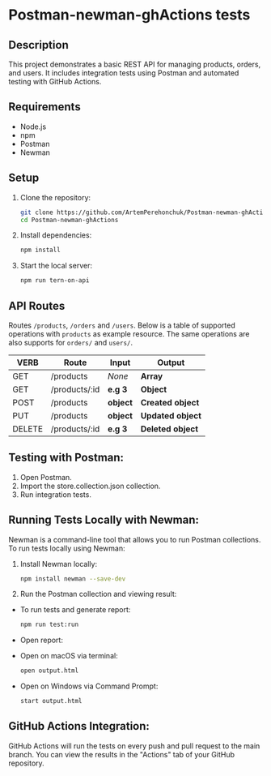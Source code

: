 # Postman-newman-ghActions tests

## Description

This project demonstrates a basic REST API for managing products, orders, and users. It includes integration tests using Postman and automated testing with GitHub Actions.

## Requirements

- Node.js
- npm
- Postman
- Newman

## Setup

1. Clone the repository:
   ```bash
   git clone https://github.com/ArtemPerehonchuk/Postman-newman-ghActions.git
   cd Postman-newman-ghActions
   ```

2. Install dependencies:
    ```bash
    npm install
    ```
3. Start the local server:
    ```bash
    npm run tern-on-api
    ```

## API Routes
Routes `/products`, `/orders` and `/users`. Below is a table of supported operations with `products` as example resource. The same operations are also supports for `orders/` and `users/`.

| VERB     |Route          | Input      | Output             |
|----------|---------------|------------|--------------------|
| GET      | /products     | *None*     | **Array**          |
| GET      | /products/:id |  **e.g 3** | **Object**         |
| POST     | /products     | **object** | **Created object** |
| PUT      | /products     | **object** | **Updated object** |
| DELETE   | /products/:id | **e.g 3**  | **Deleted object** |


##  Testing with Postman:

1. Open Postman.
2. Import the store.collection.json collection.
3. Run integration tests.

## Running Tests Locally with Newman:

Newman is a command-line tool that allows you to run Postman collections. To run tests locally using Newman:

1. Install Newman locally:
    ```bash
    npm install newman --save-dev
    ````
2.  Run the Postman collection and viewing result:

- To run tests and generate report:
    ```bash
    npm run test:run
    ```
- Open report:

- Open on macOS via terminal:
    ```bash
    open output.html
    ````
- Open on Windows via Command Prompt:
    ```bash
    start output.html
    ```

## GitHub Actions Integration:

GitHub Actions will run the tests on every push and pull request to the main branch. You can view the results in the "Actions" tab of your GitHub repository.
